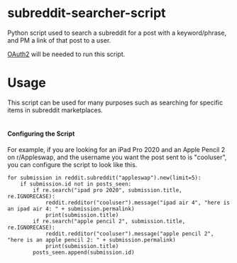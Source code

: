# subreddit-searcher-script
Python script used to search a subreddit for a post with a keyword/phrase, and PM a link of that post to a user.

[OAuth2](https://github.com/reddit-archive/reddit/wiki/OAuth2) will be needed to run this script.

# Usage <br />
This script can be used for many purposes such as searching for specific items in subreddit marketplaces. <br /><br />

#### Configuring the Script <br />
For example, if you are looking for an iPad Pro 2020 and an Apple Pencil 2 on r/Appleswap, and the username you want the post sent to is "cooluser", you can configure the script to look like this.
```
for submission in reddit.subreddit("appleswap").new(limit=5):
    if submission.id not in posts_seen:
        if re.search("ipad pro 2020", submission.title, re.IGNORECASE):
            reddit.redditor("cooluser").message("ipad air 4", "here is an ipad air 4: " + submission.permalink)
            print(submission.title)
        if re.search("apple pencil 2", submission.title, re.IGNORECASE):
            reddit.redditor("cooluser").message("apple pencil 2", "here is an apple pencil 2: " + submission.permalink)
            print(submission.title)
        posts_seen.append(submission.id)
```
